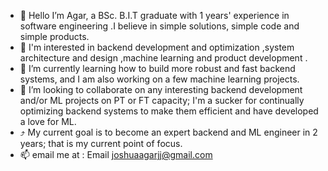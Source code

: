 
- 👋 Hello I’m Agar, a BSc. B.I.T graduate with 1 years' experience in software engineering .I believe in simple solutions, simple code and simple products.
- 👀  I'm interested in backend development and optimization ,system architecture and design ,machine learning and product development .
- 🌱 I’m currently learning how to build more robust and fast backend systems, and I am also working on a few machine learning projects.
- 💞️ I’m looking to collaborate on any interesting backend development and/or ML projects on PT or FT capacity; I'm a sucker for continually optimizing backend systems to make them efficient and have developed a love for ML.
- :arrow_heading_up: My current goal is to become an expert backend and ML engineer in 2 years; that is my current point of focus.
- 📫 email me at : Email joshuaagarjj@gmail.com

